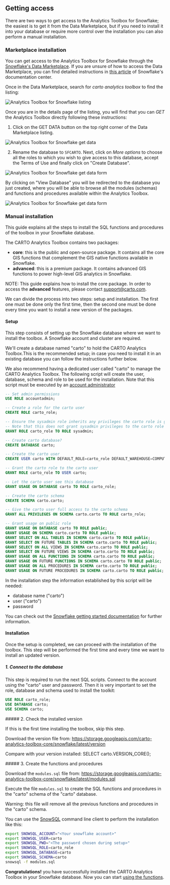 ## Getting access

There are two ways to get access to the Analytics Toolbox for Snowflake; the easiest is to get it from the Data Marketplace, but if you need to install it into your database or require more control over the installation you can also perform a manual installation.

### Marketplace installation

You can get access to the Analytics Toolbox for Snowflake through the [Snowflake's Data Marketplace](https://www.snowflake.com/datasets/carto-spatial-extension/). If you are unsure of how to access the Data Marketplace, you can find detailed instructions in [this article](https://docs.snowflake.com/en/user-guide/data-marketplace-intro.html#how-do-i-access-the-snowflake-data-marketplace-to-browse-listings) of Snowflake's documentation center.

Once in the Data Marketplace, search for _carto analytics toolbox_ to find the listing:

![Analytics Toolbox for Snowflake listing](/img/sf-analytics-toolbox/sf-datamarketplace-step1.png)

Once you are in the details page of the listing, you will find that you can _GET_ the Analytics Toolbox directly following these instructions:


1. Click on the GET DATA button on the top right corner of the Data Marketplace listing.

![Analytics Toolbox for Snowflake get data](/img/sf-analytics-toolbox/sf-datamarketplace-step2-get.png)

2. Rename the database to `SFCARTO`. Next, click on _More options_ to choose all the roles to which you wish to give access to this database, accept the Terms of Use and finally click on "Create Database".

![Analytics Toolbox for Snowflake get data form](/img/sf-analytics-toolbox/sf-datamarketplace-step3-get.png)

By clicking on "View Database" you will be redirected to the database you just created, where you will be able to browse all the modules (schemas) and functions and procedures available within the Analytics Toolbox.

![Analytics Toolbox for Snowflake get data form](/img/sf-analytics-toolbox/sf-datamarketplace-step5-get.png)




### Manual installation

This guide explains all the steps to install the SQL functions and procedures of the toolbox in your Snowflake database.

The CARTO Analytics Toolbox contains two packages:
* **core**: this is the public and open-source package. It contains all the core GIS functions that complement the GIS native functions available in Snowflake.
* **advanced**: this is a premium package. It contains advanced GIS functions to power high-level GIS analytics in Snowflake.

NOTE: This guide explains how to install the core package. In order to access the **advanced** features, please contact support@carto.com.

We can divide the process into two steps: setup and installation. The first one must be done only the first time, then the second one must be done every time you want to install a new version of the packages.

#### Setup

This step consists of setting up the Snowflake database where we want to install the toolbox. A Snowflake account and cluster are required.

We'll create a database named "carto" to hold the CARTO Analytics Toolbox.This is the recommended setup; in case you need to install it in an existing database you can follow the instructions further below.

We also recommend having a dedicated user called "carto" to manage the CARTO Analytics Toolbox. The following script will create the user, database, schema and role to be used for the installation. Note that this script must be executed by an [account administrator](https://docs.snowflake.com/en/user-guide/security-access-control-considerations.html#using-the-accountadmin-role)

```sql
-- Set admin permissions
USE ROLE accountadmin;

-- Create a role for the carto user
CREATE ROLE carto_role;

-- Ensure the sysadmin role inherits any privileges the carto role is granted.
-- Note that this does not grant sysadmin privileges to the carto role
GRANT ROLE carto_role TO ROLE sysadmin;

-- Create carto database?
CREATE DATABASE carto;

-- Create the carto user
CREATE USER carto WITH DEFAULT_ROLE=carto_role DEFAULT_WAREHOUSE=COMPUTE_WH PASSWORD='<strong, unique password>';

-- Grant the carto role to the carto user
GRANT ROLE carto_role TO USER carto;

-- Let the carto user see this database
GRANT USAGE ON DATABASE carto TO ROLE carto_role;

-- Create the carto schema
CREATE SCHEMA carto.carto;

-- Give the carto user full access to the carto schema
GRANT ALL PRIVILEGES ON SCHEMA carto.carto TO ROLE carto_role;

-- Grant usage on public role
GRANT USAGE ON DATABASE carto TO ROLE public;
GRANT USAGE ON SCHEMA carto.carto TO ROLE public;
GRANT SELECT ON ALL TABLES IN SCHEMA carto.carto TO ROLE public;
GRANT SELECT ON FUTURE TABLES IN SCHEMA carto.carto TO ROLE public;
GRANT SELECT ON ALL VIEWS IN SCHEMA carto.carto TO ROLE public;
GRANT SELECT ON FUTURE VIEWS IN SCHEMA carto.carto TO ROLE public;
GRANT USAGE ON ALL FUNCTIONS IN SCHEMA carto.carto TO ROLE public;
GRANT USAGE ON FUTURE FUNCTIONS IN SCHEMA carto.carto TO ROLE public;
GRANT USAGE ON ALL PROCEDURES IN SCHEMA carto.carto TO ROLE public;
GRANT USAGE ON FUTURE PROCEDURES IN SCHEMA carto.carto TO ROLE public;
```

In the installation step the information established by this script will be needed:
* database name ("carto")
* user ("carto")
* password

You can check out the [Snowflake getting started documentation](https://docs.snowflake.com/en/user-guide-getting-started.html) for further information.

#### Installation

Once the setup is completed, we can proceed with the installation of the toolbox. This step will be performed the first time and every time we want to install an updated version.

##### 1. Connect to the database

This step is required to run the next SQL scripts. Connect to the account using the "carto" user and password. Then it is very important to set the role, database and schema used to install the toolkit:

```sql
USE ROLE carto_role;
USE DATABASE carto;
USE SCHEMA carto;
```

##### 2. Check the installed version

If this is the first time installing the toolbox, skip this step.

Download the version file from:
https://storage.googleapis.com/carto-analytics-toolbox-core/snowflake/latest/version

Compare with your version installed:
SELECT carto.VERSION_CORE();

##### 3. Create the functions and procedures

Download the `modules.sql` file from: https://storage.googleapis.com/carto-analytics-toolbox-core/snowflake/latest/modules.sql

Execute the file `modules.sql` to create the SQL functions and procedures in the "carto" schema of the "carto" database.

Warning: this file will remove all the previous functions and procedures in the "carto" schema.

You can use the [SnowSQL](https://docs.snowflake.com/en/user-guide/snowsql.html#:~:text=SnowSQL%20is%20the%20next%2Dgeneration,data%20out%20of%20database%20tables) command line client to perform the installation like this:

```bash
export SNOWSQL_ACCOUNT="<Your snowflake account>"
export SNOWSQL_USER=carto
export SNOWSQL_PWD="<The password chosen during setup>"
export SNOWSQL_ROLE=carto_role
export SNOWSQL_DATABASE=carto
export SNOWSQL_SCHEMA=carto
snowsql -f modules.sql
```

**Congratulations!** you have successfully installed the CARTO Analytics Toolbox in your Snowflake database. Now you can start [using the functions](/analytics-toolbox-snowflake/sql-reference/overview/).
